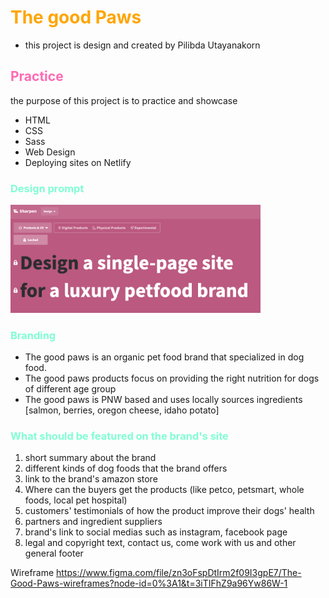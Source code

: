 # **<font color="orange">The good Paws</font>**
- this project is design and created by Pilibda Utayanakorn

## <font color="hotPink">Practice</font>
the purpose of this project is to practice and showcase
- HTML
- CSS
- Sass
- Web Design
- Deploying sites on Netlify

### <font color="aquamarine">Design prompt</font>
<img src="01-design prompt.png" width="400px">


### <font color="aquamarine">Branding</font>
- The good paws is an organic pet food brand that specialized in dog food.
- The good paws products focus on providing the right nutrition for dogs of different age group
- The good paws is PNW based and uses locally sources ingredients [salmon, berries, oregon cheese, idaho potato]

### <font color="aquamarine">What should be featured on the brand's site</font>
1. short summary about the brand
2. different kinds of dog foods that the brand offers
3. link to the brand's amazon store
4. Where can the buyers get the products (like petco, petsmart, whole foods, local pet hospital)
6. customers' testimonials of how the product improve their dogs' health
7. partners and ingredient suppliers
8. brand's link to social medias such as instagram, facebook page
9. legal and copyright text, contact us, come work with us and other general footer

Wireframe
https://www.figma.com/file/zn3oFspDtIrm2f09I3gpE7/The-Good-Paws-wireframes?node-id=0%3A1&t=3iTIFhZ9a96Yw86W-1
